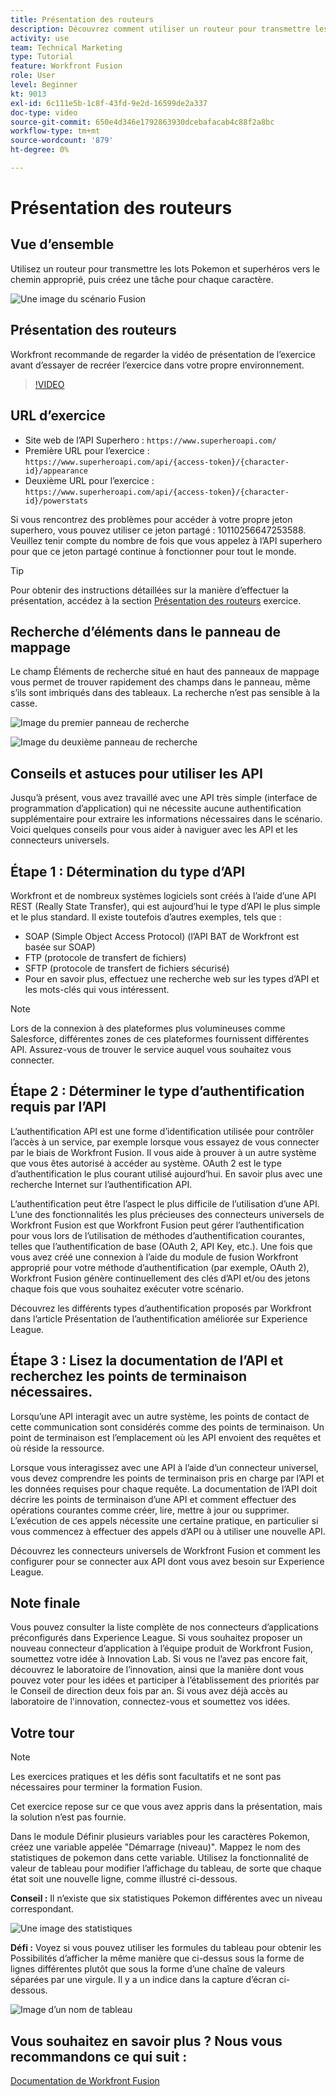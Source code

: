 ```yaml
---
title: Présentation des routeurs
description: Découvrez comment utiliser un routeur pour transmettre les lots Pokemon et superhéros vers le chemin correct dans [!DNL Adobe Workfront Fusion].
activity: use
team: Technical Marketing
type: Tutorial
feature: Workfront Fusion
role: User
level: Beginner
kt: 9013
exl-id: 6c111e5b-1c8f-43fd-9e2d-16599de2a337
doc-type: video
source-git-commit: 650e4d346e1792863930dcebafacab4c88f2a8bc
workflow-type: tm+mt
source-wordcount: '879'
ht-degree: 0%

---
```


# Présentation des routeurs

## Vue d’ensemble

Utilisez un routeur pour transmettre les lots Pokemon et superhéros vers le chemin approprié, puis créez une tâche pour chaque caractère.

![Une image du scénario Fusion](assets/universal-connectors-and-routing-2.png)

## Présentation des routeurs

Workfront recommande de regarder la vidéo de présentation de l’exercice avant d’essayer de recréer l’exercice dans votre propre environnement.

>[!VIDEO](https://video.tv.adobe.com/v/335272/?quality=12&learn=on)

## URL d’exercice

* Site web de l’API Superhero : `https://www.superheroapi.com/`
* Première URL pour l’exercice : `https://www.superheroapi.com/api/{access-token}/{character-id}/appearance`
* Deuxième URL pour l’exercice : `https://www.superheroapi.com/api/{access-token}/{character-id}/powerstats`

Si vous rencontrez des problèmes pour accéder à votre propre jeton superhero, vous pouvez utiliser ce jeton partagé : 10110256647253588. Veuillez tenir compte du nombre de fois que vous appelez à l’API superhero pour que ce jeton partagé continue à fonctionner pour tout le monde.

>[!TIP]
>
>Pour obtenir des instructions détaillées sur la manière d’effectuer la présentation, accédez à la section [Présentation des routeurs](https://experienceleague.adobe.com/docs/workfront-learn/tutorials-workfront/fusion/exercises/routers.html?lang=en) exercice.


## Recherche d’éléments dans le panneau de mappage

Le champ Éléments de recherche situé en haut des panneaux de mappage vous permet de trouver rapidement des champs dans le panneau, même s’ils sont imbriqués dans des tableaux. La recherche n’est pas sensible à la casse.

![Image du premier panneau de recherche](assets/universal-connectors-and-routing-3.png)

![Image du deuxième panneau de recherche](assets/universal-connectors-and-routing-4.png)

## Conseils et astuces pour utiliser les API

Jusqu’à présent, vous avez travaillé avec une API très simple (interface de programmation d’application) qui ne nécessite aucune authentification supplémentaire pour extraire les informations nécessaires dans le scénario. Voici quelques conseils pour vous aider à naviguer avec les API et les connecteurs universels.

## Étape 1 : Détermination du type d’API

Workfront et de nombreux systèmes logiciels sont créés à l’aide d’une API REST (Really State Transfer), qui est aujourd’hui le type d’API le plus simple et le plus standard. Il existe toutefois d’autres exemples, tels que :

* SOAP (Simple Object Access Protocol) (l’API BAT de Workfront est basée sur SOAP)
* FTP (protocole de transfert de fichiers)
* SFTP (protocole de transfert de fichiers sécurisé)
* Pour en savoir plus, effectuez une recherche web sur les types d’API et les mots-clés qui vous intéressent.

>[!NOTE]
>
>Lors de la connexion à des plateformes plus volumineuses comme Salesforce, différentes zones de ces plateformes fournissent différentes API. Assurez-vous de trouver le service auquel vous souhaitez vous connecter.

## Étape 2 : Déterminer le type d’authentification requis par l’API

L’authentification API est une forme d’identification utilisée pour contrôler l’accès à un service, par exemple lorsque vous essayez de vous connecter par le biais de Workfront Fusion. Il vous aide à prouver à un autre système que vous êtes autorisé à accéder au système. OAuth 2 est le type d’authentification le plus courant utilisé aujourd’hui. En savoir plus avec une recherche Internet sur l’authentification API.

L’authentification peut être l’aspect le plus difficile de l’utilisation d’une API. L’une des fonctionnalités les plus précieuses des connecteurs universels de Workfront Fusion est que Workfront Fusion peut gérer l’authentification pour vous lors de l’utilisation de méthodes d’authentification courantes, telles que l’authentification de base (OAuth 2, API Key, etc.). Une fois que vous avez créé une connexion à l’aide du module de fusion Workfront approprié pour votre méthode d’authentification (par exemple, OAuth 2), Workfront Fusion génère continuellement des clés d’API et/ou des jetons chaque fois que vous souhaitez exécuter votre scénario.

Découvrez les différents types d’authentification proposés par Workfront dans l’article Présentation de l’authentification améliorée sur Experience League.

## Étape 3 : Lisez la documentation de l’API et recherchez les points de terminaison nécessaires.

Lorsqu’une API interagit avec un autre système, les points de contact de cette communication sont considérés comme des points de terminaison. Un point de terminaison est l’emplacement où les API envoient des requêtes et où réside la ressource.

Lorsque vous interagissez avec une API à l’aide d’un connecteur universel, vous devez comprendre les points de terminaison pris en charge par l’API et les données requises pour chaque requête. La documentation de l’API doit décrire les points de terminaison d’une API et comment effectuer des opérations courantes comme créer, lire, mettre à jour ou supprimer. L’exécution de ces appels nécessite une certaine pratique, en particulier si vous commencez à effectuer des appels d’API ou à utiliser une nouvelle API.

Découvrez les connecteurs universels de Workfront Fusion et comment les configurer pour se connecter aux API dont vous avez besoin sur Experience League.

## Note finale

Vous pouvez consulter la liste complète de nos connecteurs d’applications préconfigurés dans Experience League. Si vous souhaitez proposer un nouveau connecteur d’application à l’équipe produit de Workfront Fusion, soumettez votre idée à Innovation Lab. Si vous ne l’avez pas encore fait, découvrez le laboratoire de l’innovation, ainsi que la manière dont vous pouvez voter pour les idées et participer à l’établissement des priorités par le Conseil de direction deux fois par an. Si vous avez déjà accès au laboratoire de l&#39;innovation, connectez-vous et soumettez vos idées.

## Votre tour

>[!NOTE]
>
>Les exercices pratiques et les défis sont facultatifs et ne sont pas nécessaires pour terminer la formation Fusion.

Cet exercice repose sur ce que vous avez appris dans la présentation, mais la solution n’est pas fournie.

Dans le module Définir plusieurs variables pour les caractères Pokemon, créez une variable appelée &quot;Démarrage (niveau)&quot;. Mappez le nom des statistiques de pokemon dans cette variable. Utilisez la fonctionnalité de valeur de tableau pour modifier l’affichage du tableau, de sorte que chaque état soit une nouvelle ligne, comme illustré ci-dessous.

**Conseil :** Il n’existe que six statistiques Pokemon différentes avec un niveau correspondant.

![Une image des statistiques](assets/universal-connectors-and-routing-5.png)

**Défi :** Voyez si vous pouvez utiliser les formules du tableau pour obtenir les Possibilités d’afficher la même manière que ci-dessus sous la forme de lignes différentes plutôt que sous la forme d’une chaîne de valeurs séparées par une virgule. Il y a un indice dans la capture d’écran ci-dessous.

![Image d’un nom de tableau](assets/universal-connectors-and-routing-6.png)

## Vous souhaitez en savoir plus ? Nous vous recommandons ce qui suit :

[Documentation de Workfront Fusion](https://experienceleague.adobe.com/docs/workfront/using/adobe-workfront-fusion/workfront-fusion-2.html?lang=en)
